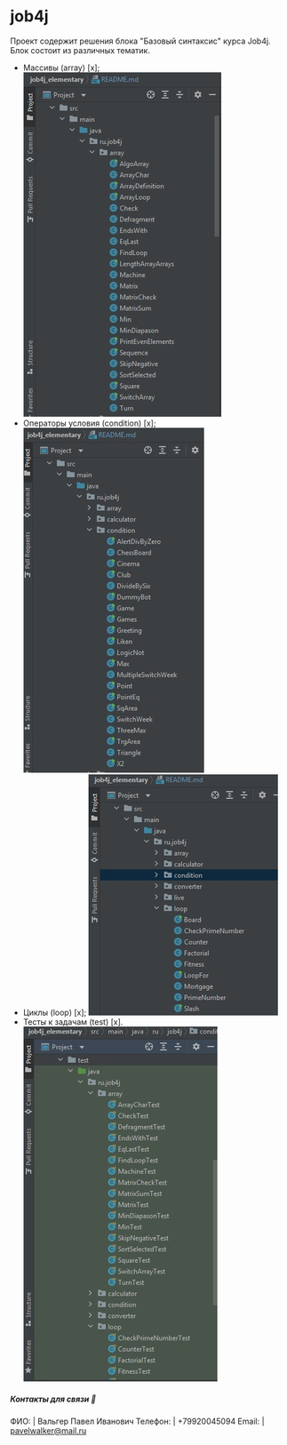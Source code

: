 # job4j
Проект содержит решения блока "Базовый синтаксис" курса Job4j.
Блок состоит из различных тематик.
 * Массивы (array) [x];
   ![](https://github.com/PavelValger/job4j_elementary/blob/master/images/arrays.jpg)
 * Операторы условия (condition) [x];
   ![](https://github.com/PavelValger/job4j_elementary/blob/master/images/conditions.jpg)
 * Циклы (loop) [x];
   ![](https://github.com/PavelValger/job4j_elementary/blob/master/images/cycles.jpg)
 * Тесты к задачам (test) [x].
   ![](https://github.com/PavelValger/job4j_elementary/blob/master/images/test.jpg)
##### Контакты для связи :calling:
 ФИО: | Вальгер Павел Иванович
 Телефон: | +79920045094
 Email: | pavelwalker@mail.ru